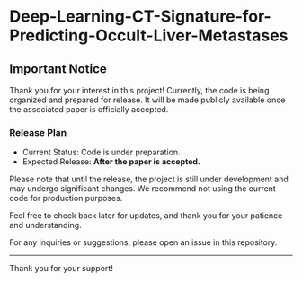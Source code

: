 # Deep-Learning-CT-Signature-for-Predicting-Occult-Liver-Metastases

## Important Notice

Thank you for your interest in this project! Currently, the code is being organized and prepared for release. It will be made publicly available once the associated paper is officially accepted. 

### Release Plan

- Current Status: Code is under preparation.
- Expected Release: **After the paper is accepted.**

Please note that until the release, the project is still under development and may undergo significant changes. We recommend not using the current code for production purposes.

Feel free to check back later for updates, and thank you for your patience and understanding.

For any inquiries or suggestions, please open an issue in this repository.

---

Thank you for your support!

